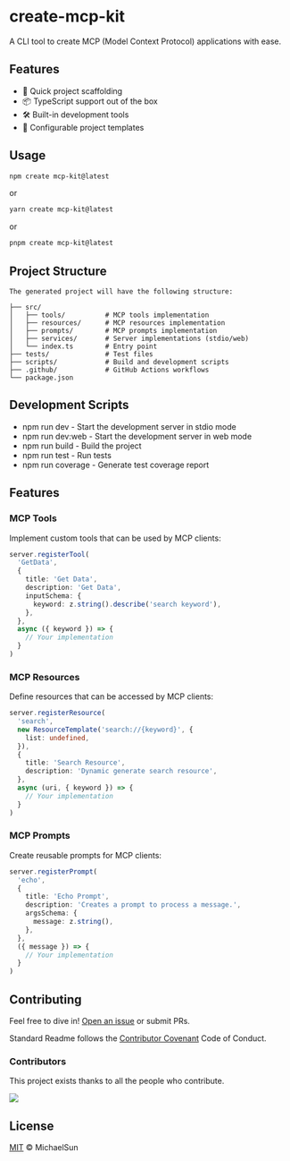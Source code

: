 # create-mcp-kit
A CLI tool to create MCP (Model Context Protocol) applications with ease.

## Features
- 🚀 Quick project scaffolding
- 📦 TypeScript support out of the box
- 🛠️ Built-in development tools
- 🔧 Configurable project templates

## Usage

```bash
npm create mcp-kit@latest
```

or

```bash
yarn create mcp-kit@latest
```

or

```bash
pnpm create mcp-kit@latest
```

## Project Structure

```text
The generated project will have the following structure:

├── src/
│   ├── tools/          # MCP tools implementation
│   ├── resources/      # MCP resources implementation
│   ├── prompts/        # MCP prompts implementation
│   ├── services/       # Server implementations (stdio/web)
│   └── index.ts        # Entry point
├── tests/              # Test files
├── scripts/            # Build and development scripts
├── .github/            # GitHub Actions workflows
└── package.json
```

## Development Scripts

- npm run dev - Start the development server in stdio mode
- npm run dev:web - Start the development server in web mode
- npm run build - Build the project
- npm run test - Run tests
- npm run coverage - Generate test coverage report

## Features
### MCP Tools
Implement custom tools that can be used by MCP clients:

```ts
server.registerTool(
  'GetData',
  {
    title: 'Get Data',
    description: 'Get Data',
    inputSchema: {
      keyword: z.string().describe('search keyword'),
    },
  },
  async ({ keyword }) => {
    // Your implementation
  }
)
```
### MCP Resources
Define resources that can be accessed by MCP clients:

```ts
server.registerResource(
  'search',
  new ResourceTemplate('search://{keyword}', {
    list: undefined,
  }),
  {
    title: 'Search Resource',
    description: 'Dynamic generate search resource',
  },
  async (uri, { keyword }) => {
    // Your implementation
  }
)
```
### MCP Prompts
Create reusable prompts for MCP clients:

```ts
server.registerPrompt(
  'echo',
  {
    title: 'Echo Prompt',
    description: 'Creates a prompt to process a message.',
    argsSchema: {
      message: z.string(),
    },
  },
  ({ message }) => {
    // Your implementation
  }
)
```

## Contributing

Feel free to dive in! [Open an issue](https://github.com/my-mcp-hub/mcp-kit/issues/new/choose) or submit PRs.

Standard Readme follows the [Contributor Covenant](http://contributor-covenant.org/version/1/3/0/) Code of Conduct.

### Contributors

This project exists thanks to all the people who contribute.

<a href="https://github.com/my-mcp-hub/mcp-kit/graphs/contributors">
  <img src="https://contrib.rocks/image?repo=my-mcp-hub/mcp-kit" />
</a>

## License

[MIT](LICENSE) © MichaelSun
